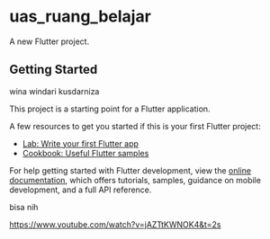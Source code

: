 # uas_ruang_belajar

A new Flutter project.

## Getting Started

wina windari kusdarniza

This project is a starting point for a Flutter application.

A few resources to get you started if this is your first Flutter project:

- [Lab: Write your first Flutter app](https://docs.flutter.dev/get-started/codelab)
- [Cookbook: Useful Flutter samples](https://docs.flutter.dev/cookbook)

For help getting started with Flutter development, view the
[online documentation](https://docs.flutter.dev/), which offers tutorials,
samples, guidance on mobile development, and a full API reference.

bisa nih

https://www.youtube.com/watch?v=jAZTtKWNOK4&t=2s
